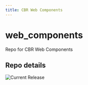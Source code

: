 ```yaml
---
title: CBR Web Components
---
```


# web_components
Repo for CBR Web Components


## Repo details

![Current Release](https://img.shields.io/badge/release-v0.5.6-blue)

